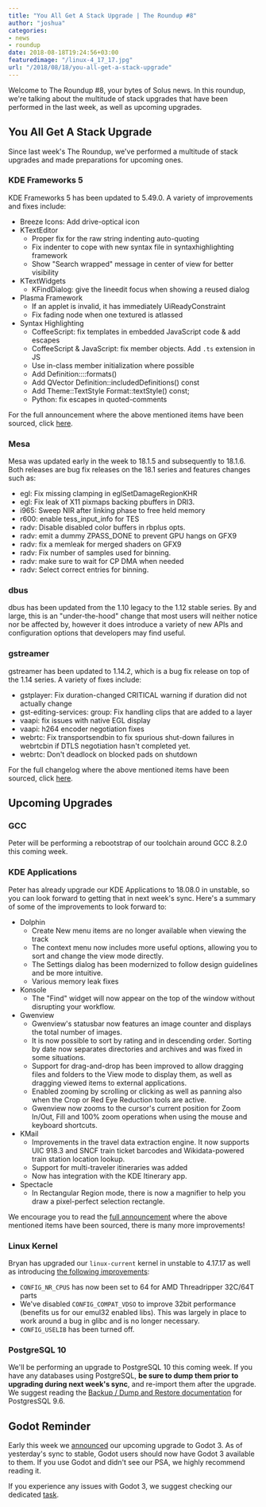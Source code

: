 ```yaml
---
title: "You All Get A Stack Upgrade | The Roundup #8"
author: "joshua"
categories:
- news
- roundup
date: 2018-08-18T19:24:56+03:00
featuredimage: "/linux-4_17_17.jpg"
url: "/2018/08/18/you-all-get-a-stack-upgrade"
---
```


Welcome to The Roundup #8, your bytes of Solus news. In this roundup, we're talking about the multitude of stack upgrades that have been performed in the last week, as well as upcoming upgrades.
<!--more-->

## You All Get A Stack Upgrade

Since last week's The Roundup, we've performed a multitude of stack upgrades and made preparations for upcoming ones.

### KDE Frameworks 5

KDE Frameworks 5 has been updated to 5.49.0. A variety of improvements and fixes include:

- Breeze Icons: Add drive-optical icon
- KTextEditor
  - Proper fix for the raw string indenting auto-quoting
  - Fix indenter to cope with new syntax file in syntaxhighlighting framework
  - Show "Search wrapped" message in center of view for better visibility
- KTextWidgets
  - KFindDialog: give the lineedit focus when showing a reused dialog
- Plasma Framework
  - If an applet is invalid, it has immediately UiReadyConstraint
  - Fix fading node when one textured is atlassed
- Syntax Highlighting
  - CoffeeScript: fix templates in embedded JavaScript code & add escapes
  - CoffeeScript & JavaScript: fix member objects. Add `.ts` extension in JS
  - Use in-class member initialization where possible
  - Add Definition::::formats()
  - Add QVector<Definition> Definition::includedDefinitions() const
  - Add Theme::TextStyle Format::textStyle() const;
  - Python: fix escapes in quoted-comments

For the full announcement where the above mentioned items have been sourced, click [here](https://www.kde.org/announcements/kde-frameworks-5.49.0.php).

### Mesa

Mesa was updated early in the week to 18.1.5 and subsequently to 18.1.6. Both releases are bug fix releases on the 18.1 series and features changes such as:

- egl: Fix missing clamping in eglSetDamageRegionKHR
- egl: Fix leak of X11 pixmaps backing pbuffers in DRI3.
- i965: Sweep NIR after linking phase to free held memory
- r600: enable tess_input_info for TES
- radv: Disable disabled color buffers in rbplus opts.
- radv: emit a dummy ZPASS_DONE to prevent GPU hangs on GFX9
- radv: fix a memleak for merged shaders on GFX9
- radv: Fix number of samples used for binning.
- radv: make sure to wait for CP DMA when needed
- radv: Select correct entries for binning.

### dbus

dbus has been updated from the 1.10 legacy to the 1.12 stable series. By and large, this is an "under-the-hood" change that most users will neither notice nor be affected by, however it does introduce a variety of new APIs and configuration options that developers may find useful.

### gstreamer

gstreamer has been updated to 1.14.2, which is a bug fix release on top of the 1.14 series. A variety of fixes include:

- gstplayer: Fix duration-changed CRITICAL warning if duration did not actually change
- gst-editing-services: group: Fix handling clips that are added to a layer
- vaapi: fix issues with native EGL display
- vaapi: h264 encoder negotiation fixes
- webrtc: Fix transportsendbin to fix spurious shut-down failures in webrtcbin if DTLS negotiation hasn't completed yet.
- webrtc: Don't deadlock on blocked pads on shutdown

For the full changelog where the above mentioned items have been sourced, click [here](https://gstreamer.freedesktop.org/releases/1.14/#1.14.2).

## Upcoming Upgrades

### GCC

Peter will be performing a rebootstrap of our toolchain around GCC 8.2.0 this coming week.

### KDE Applications

Peter has already upgrade our KDE Applications to 18.08.0 in unstable, so you can look forward to getting that in next week's sync. Here's a summary of some of the improvements to look forward to:

- Dolphin
  - Create New menu items are no longer available when viewing the track
  - The context menu now includes more useful options, allowing you to sort and change the view mode directly.
  - The Settings dialog has been modernized to follow design guidelines and be more intuitive.
  - Various memory leak fixes
- Konsole
  - The "Find" widget will now appear on the top of the window without disrupting your workflow.
- Gwenview
  - Gwenview's statusbar now features an image counter and displays the total number of images.
  - It is now possible to sort by rating and in descending order. Sorting by date now separates directories and archives and was fixed in some situations.
  - Support for drag-and-drop has been improved to allow dragging files and folders to the View mode to display them, as well as dragging viewed items to external applications.
  - Enabled zooming by scrolling or clicking as well as panning also when the Crop or Red Eye Reduction tools are active.
  - Gwenview now zooms to the cursor's current position for Zoom In/Out, Fill and 100% zoom operations when using the mouse and keyboard shortcuts.
- KMail
  - Improvements in the travel data extraction engine. It now supports UIC 918.3 and SNCF train ticket barcodes and Wikidata-powered train station location lookup.
  - Support for multi-traveler itineraries was added
  - Now has integration with the KDE Itinerary app.
- Spectacle
  - In Rectangular Region mode, there is now a magnifier to help you draw a pixel-perfect selection rectangle.

We encourage you to read the [full announcement](https://www.kde.org/announcements/announce-applications-18.08.0.php) where the above mentioned items have been sourced, there is many more improvements!

### Linux Kernel

Bryan has upgraded our `linux-current` kernel in unstable to 4.17.17 as well as introducing [the following improvements](https://dev.solus-project.com/T6786):

- `CONFIG_NR_CPUS` has now been set to 64 for AMD Threadripper 32C/64T parts
- We've disabled `CONFIG_COMPAT_VDSO` to improve 32bit performance (benefits us for our emul32 enabled libs). This was largely in place to work around a bug in glibc and is no longer necessary.
- `CONFIG_USELIB` has been turned off.

### PostgreSQL 10

We'll be performing an upgrade to PostgreSQL 10 this coming week. If you have any databases using PostgreSQL, **be sure to dump them prior to upgrading during next week's sync**, and re-import them after the upgrade. We suggest reading the [Backup / Dump and Restore documentation](https://www.postgresql.org/docs/9.6/static/backup-dump.html) for PostgresSQL 9.6.

## Godot Reminder

Early this week we [announced](/2018/08/13/upcoming-upgrade-of-godot) our upcoming upgrade to Godot 3. As of yesterday's sync to stable, Godot users should now have Godot 3 available to them. If you use Godot and didn't see our PSA, we highly recommend reading it.

If you experience any issues with Godot 3, we suggest checking our dedicated [task](https://dev.solus-project.com/T6778).